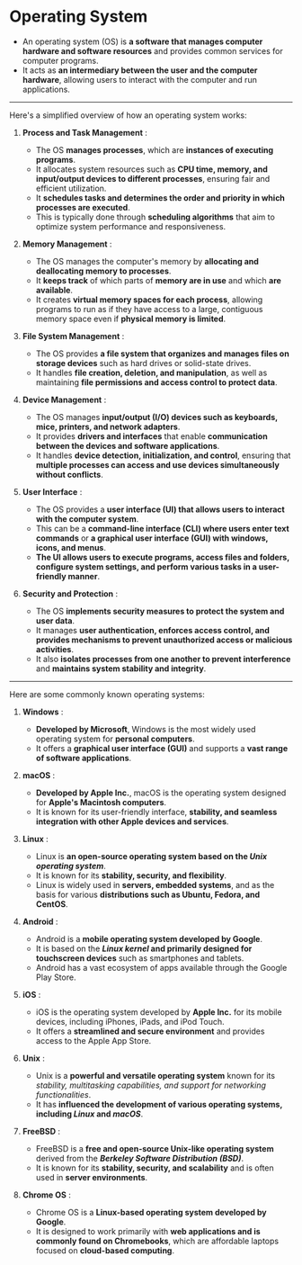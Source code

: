 # Operating System

- An operating system (OS) is **a software that manages computer hardware and software resources** and provides common services for computer programs.
- It acts as **an intermediary between the user and the computer hardware**, allowing users to interact with the computer and run applications.

---
Here's a simplified overview of how an operating system works:

1. **Process and Task Management** :
   - The OS **manages processes**, which are **instances of executing programs**.
   - It allocates system resources such as **CPU time, memory, and input/output devices to different processes**, ensuring fair and efficient utilization.
   - It **schedules tasks and determines the order and priority in which processes are executed**.
   - This is typically done through **scheduling algorithms** that aim to optimize system performance and responsiveness.

2. **Memory Management** :
   - The OS manages the computer's memory by **allocating and deallocating memory to processes**.
   - It **keeps track** of which parts of **memory are in use** and which **are available**.
   - It creates **virtual memory spaces for each process**, allowing programs to run as if they have access to a large, contiguous memory space even if **physical memory is limited**.

3. **File System Management** :
   - The OS provides **a file system that organizes and manages files on storage devices** such as hard drives or solid-state drives.
   - It handles **file creation, deletion, and manipulation**, as well as maintaining **file permissions and access control to protect data**.

4. **Device Management** :
   - The OS manages **input/output (I/O) devices such as keyboards, mice, printers, and network adapters**.
   - It provides **drivers and interfaces** that enable **communication between the devices and software applications**.
   - It handles **device detection, initialization, and control**, ensuring that **multiple processes can access and use devices simultaneously without conflicts**.

5. **User Interface** :
   - The OS provides a **user interface (UI) that allows users to interact with the computer system**.
   - This can be a **command-line interface (CLI) where users enter text commands** or **a graphical user interface (GUI) with windows, icons, and menus**.
   - **The UI allows users to execute programs, access files and folders, configure system settings, and perform various tasks in a user-friendly manner**.

6. **Security and Protection** :
   - The OS **implements security measures to protect the system and user data**.
   - It manages **user authentication, enforces access control, and provides mechanisms to prevent unauthorized access or malicious activities**.
   - It also **isolates processes from one another to prevent interference** and **maintains system stability and integrity**.

---
Here are some commonly known operating systems:

1. **Windows** :
    - **Developed by Microsoft**, Windows is the most widely used operating system for **personal computers**.
    - It offers a **graphical user interface (GUI)** and supports a **vast range of software applications**.

2. **macOS** :
    - **Developed by Apple Inc.**, macOS is the operating system designed for **Apple's Macintosh computers**.
    - It is known for its user-friendly interface, **stability, and seamless integration with other Apple devices and services**.

3. **Linux** :
    - Linux is **an open-source operating system based on the *Unix operating system***.
    - It is known for its **stability, security, and flexibility**.
    - Linux is widely used in **servers, embedded systems**, and as the basis for various **distributions such as Ubuntu, Fedora, and CentOS**.

4. **Android** :
    - Android is a **mobile operating system developed by Google**.
    - It is based on the ***Linux kernel* and primarily designed for touchscreen devices** such as smartphones and tablets.
    - Android has a vast ecosystem of apps available through the Google Play Store.

5. **iOS** :
    - iOS is the operating system developed by **Apple Inc.** for its mobile devices, including iPhones, iPads, and iPod Touch.
    - It offers a **streamlined and secure environment** and provides access to the Apple App Store.

6. **Unix** :
    - Unix is a **powerful and versatile operating system** known for its *stability, multitasking capabilities, and support for networking functionalities*.
    - It has **influenced the development of various operating systems, including *Linux* and *macOS***.

7. **FreeBSD** :
    - FreeBSD is a **free and open-source Unix-like operating system** derived from the ***Berkeley Software Distribution (BSD)***.
    - It is known for its **stability, security, and scalability** and is often used in **server environments**.

8. **Chrome OS** :
    - Chrome OS is a **Linux-based operating system developed by Google**.
    - It is designed to work primarily with **web applications and is commonly found on Chromebooks**, which are affordable laptops focused on **cloud-based computing**.
